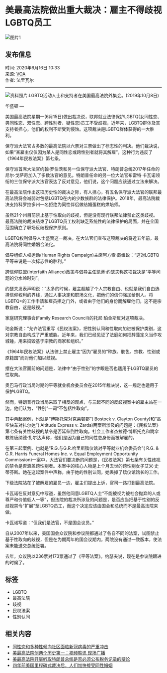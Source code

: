 # 美最高法院做出重大裁决：雇主不得歧视LGBTQ员工

![图片1](https://ssc.voachinese.com/b/ss/bbgprod,bbgentityvoa/1/G.4--NS/397177072?pageName=voa%3aman%3aw%3aarticle%3a%e7%be%8e%e6%9c%80%e9%ab%98%e6%b3%95%e9%99%a2%e5%81%9a%e5%87%ba%e9%87%8d%e5%a4%a7%e8%a3%81%e5%86%b3%ef%bc%9a%e9%9b%87%e4%b8%bb%e4%b8%8d%e5%be%97%e6%ad%a7%e8%a7%86lgbtq%e5%91%98%e5%b7%a5&c6=%e7%be%8e%e6%9c%80%e9%ab%98%e6%b3%95%e9%99%a2%e5%81%9a%e5%87%ba%e9%87%8d%e5%a4%a7%e8%a3%81%e5%86%b3%ef%bc%9a%e9%9b%87%e4%b8%bb%e4%b8%8d%e5%be%97%e6%ad%a7%e8%a7%86lgbtq%e5%91%98%e5%b7%a5&v36=8.37.0.0.290&v6=D=c6&g=https%3a%2f%2fwww.voachinese.com%2fa%2fus-supreme-court-says-employers-cannot-discriminate-against-lgbtq-workers-20200615%2f5464370.html&c1=D=g&v1=D=g&events=event1,event52&c16=voa%20mandarin&v16=D=c16&c5=us&v5=D=c5&ch=%e7%be%8e%e5%9b%bd&c15=mandarin&v15=D=c15&c4=article&v4=D=c4&c14=5464370&v14=D=c14&v20=no&c17=web&v17=D=c17&mcorgid=518abc7455e462b97f000101%40adobeorg&server=www.voachinese.com&pageType=D=c4&ns=bbg&v29=D=server&v25=voa&v30=521&v105=D=User-Agent)

## 发布信息

时间: 2020年6月16日 10:33  
来源: [VOA](https://www.voachinese.com)  
作者: 法里瓦尔  

---

![资料照片:LGBTQ活动人士和支持者在美国最高法院外集会。(2019年10月8日)](https://gdb.voanews.com/fa8823f8-2498-492f-ae76-90ab42861597_w1023_r1_s.jpg)

华盛顿 — 

美国最高法院星期一(6月15日)做出裁决说，联邦就业法律保护LGBTQ(女同性恋、男同性恋、双性恋、跨性别者、疑性恋)员工不受歧视，近年来，LGBTQ群体及其支持者担心，他们的权利不断受到侵蚀。这项裁决是LGBTQ群体获得的一大胜利。

保守派大法官占多数的最高法院以六票对三票做出了标志性的判决。他们裁决说，如果“某雇主仅仅因为某人是同性恋或跨性别者就将其解雇”，这种行为违反了《1964年民权法案》第七条。

保守派首席大法官约翰·罗伯茨和另一位保守派大法官、特朗普总统2017年任命的尼尔·戈萨奇加入了多数法官的意见。特朗普任命的另一位大法官布雷特·卡瓦诺领衔的三位保守派大法官表达了反对意见，他们说，这个问题应该通过立法来解决。

在最高法院作出这项历史性的裁决之际，有人担心，有五名保守派大法官的联邦最高法院将会减弱对包括LGBTQ在内的少数族群的法律保护。2018年，最高法院裁决支持科罗拉多州一名拒绝为同性伴侣做结婚蛋糕的烘培师。

虽然21个州目前禁止基于性取向的歧视，但是没有现行联邦法律禁止这类歧视。最高法院的裁决结束了LGBTQ员工权利缺乏系统性的法律保护的局面，并在全国范围确立了职场反歧视保护原则。

LGBTQ权利倡导人士盛赞这一裁决。在大法官们宣布这项裁决的将近五年前，最高法院将同性婚姻合法化。

倡导组织人权运动(Human Rights Campaign)主席阿方索·戴维说：“这对LGBTQ平等来说是一次标志性的胜利。”

跨信仰联盟(Interfaith Alliance)政策与倡导主任凯蒂·约瑟夫称这项裁决是“平等问题的分水岭时刻”。

约瑟夫发表声明说：“太多的时候，雇主超越了个人宗教自由、也就是我们自由选择信仰权利的界线，通过人事决定和职场文化，把他们的信仰强加给别人。将LGBTQ+的工作申请和雇员拒之门外，或者由于他们的身份而解雇他们，这不是宗教自由，这是歧视。”

家庭研究理事会(Family Research Council)的托尼·珀金斯反对这项裁决。

珀金斯说：“允许法官重写《民权法案》，把性别认同和性取向加进被保护类别，这对宗教自由构成了严重威胁。近年来，我们已经见证了法庭如何把辞藻定义当作攻城锤，用来捣毁基于宗教的商家和组织。”

《1964年民权法案》从法律上禁止雇主“因为”雇员的“种族、肤色、宗教、性别或原籍国”而对他们加以歧视。

摆在大法官面前的问题是，法律中“由于性别”的字眼是否也适用于LGBTQ雇员的性取向。

奥巴马行政当局时期的平等就业机会委员会在2015年裁决说，这一规定也适用于保护LGBTQ。

然而，特朗普行政当局采取了相反的观点，与三起不同的反歧视案中的雇主站在一边。他们认为，“性别”一词“不包括性取向”。

其中两起案例，也就是“博斯托克对克莱顿郡”( Bostock v. Clayton County)和“高空快车对扎尔达”( Altitude Express v. Zarda)两案所涉及的问题是：《民权法案》第七条有关性歧视的禁令是否延伸到性取向。社会工作者杰拉德·博斯托克和跳伞教练唐纳德·扎尔达声称，他们是因为自己的同性恋身份而被解雇的。

在第三起案例、也就是“R.G.与G.R.哈里斯殡仪馆对平等就业机会委员会”( R.G. & G.R. Harris Funeral Homes Inc. v. Equal Employment Opportunity Commission)一案中，大法官们要决断的问题是，《民权法案》第七条有关性歧视的禁令是否涵盖跨性别者。本案中的核心人物是上个月去世的跨性别女子艾米·史蒂芬斯。她在这起案件中声称，由于她的性别认同，她丢掉了殡仪馆馆长的工作。

下级法院站在了被解雇的雇员一边，雇主们提出上诉，官司一路打到最高法院。

卡瓦诺在反对意见中写道，虽然他同意LGBTQ人士“不能被视为被社会抛弃的人或尊严和价值低人一等”，但法院的裁决所涉及的问题是，是否应当把基于性别的反歧视禁令“扩展”至LGBTQ员工，而这个决定应该由国会和总统而不是最高法院来做。

卡瓦诺写道：“但我们是法官，不是国会议员。”

自从2007年以来，美国国会众议院和参议院都通过了各自不同的法案，试图禁止基于性取向的歧视，但是在为期两年的国会议期内，两院没有通过一致版本，使法案未能送交总统签署。

去年，众议院以236票对173票通过了《平等法案》。约瑟夫说，现在是参议院跟进的时候了。

## 标签
- LGBTQ
- 最高法院
- 歧视
- 民权法案
- 性别认同

## 相关内容
- [同性恋和多种性倾向社区面临新冠病毒的严重冲击](https://gdb.voanews.com/c4e06757-657a-4a03-ade4-c25aaf9a44f2_cx0_cy10_cw0_w100_r1.jpg)
- [美最高法院创两个历史第一：视频聆讯 现场广播](https://gdb.voanews.com/152c53b9-257b-4366-ba54-533bc3fb5ee8_cx0_cy10_cw0_w100_r1.jpg)
- [美最高法院开庭听取特朗普总统是否必须公布税务记录的辩论](https://gdb.voanews.com/a5cb9555-0278-4271-8556-5b2e616c6b56_w100_r1.jpg)
- [四年前美国里程碑式裁决后，人们加快接受同性婚姻](https://gdb.voanews.com/67e9dfcb-b3ba-44ea-9634-28299a20b589_tv_b1_w100_r1.jpg)